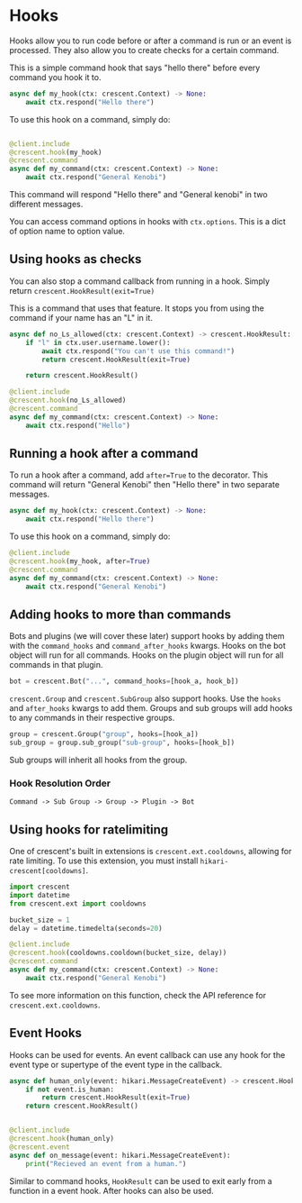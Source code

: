 # Hooks

Hooks allow you to run code before or after a command is run or an event is processed. They also allow you
to create checks for a certain command.

This is a simple command hook that says "hello there" before every command you hook it to.

```python
async def my_hook(ctx: crescent.Context) -> None:
    await ctx.respond("Hello there")
```

To use this hook on a command, simply do:
```python

@client.include
@crescent.hook(my_hook)
@crescent.command
async def my_command(ctx: crescent.Context) -> None:
    await ctx.respond("General Kenobi")
```

This command will respond "Hello there" and "General kenobi" in two different messages.


You can access command options in hooks with `ctx.options`. This is a dict of option name to
option value.


## Using hooks as checks

You can also stop a command callback from running in a hook. Simply return `crescent.HookResult(exit=True)`

This is a command that uses that feature. It stops you from using the command if your name has an "L" in it.

```python
async def no_Ls_allowed(ctx: crescent.Context) -> crescent.HookResult:
    if "l" in ctx.user.username.lower():
        await ctx.respond("You can't use this command!")
        return crescent.HookResult(exit=True)

    return crescent.HookResult()

@client.include
@crescent.hook(no_Ls_allowed)
@crescent.command
async def my_command(ctx: crescent.Context) -> None:
    await ctx.respond("Hello")
```

## Running a hook after a command
To run a hook after a command, add `after=True` to the decorator.
This command will return "General Kenobi" then "Hello there" in two separate messages.
```python
async def my_hook(ctx: crescent.Context) -> None:
    await ctx.respond("Hello there")
```

To use this hook on a command, simply do:
```python
@client.include
@crescent.hook(my_hook, after=True)
@crescent.command
async def my_command(ctx: crescent.Context) -> None:
    await ctx.respond("General Kenobi")
```

## Adding hooks to more than commands

Bots and plugins (we will cover these later) support hooks by adding them with the
`command_hooks` and `command_after_hooks` kwargs. Hooks on the bot object will run
for all commands. Hooks on the plugin object will run for all commands in that plugin.

```python
bot = crescent.Bot("...", command_hooks=[hook_a, hook_b])
```

`crescent.Group` and `crescent.SubGroup` also support hooks. Use the `hooks` and `after_hooks`
kwargs to add them. Groups and sub groups will add hooks to any commands in their respective
groups.

```python
group = crescent.Group("group", hooks=[hook_a])
sub_group = group.sub_group("sub-group", hooks=[hook_b])
```

Sub groups will inherit all hooks from the group.

### Hook Resolution Order
`Command -> Sub Group -> Group -> Plugin -> Bot`

## Using hooks for ratelimiting

One of crescent's built in extensions is `crescent.ext.cooldowns`, allowing for rate limiting.
To use this extension, you must install `hikari-crescent[cooldowns]`.

```python
import crescent
import datetime
from crescent.ext import cooldowns

bucket_size = 1
delay = datetime.timedelta(seconds=20)

@client.include
@crescent.hook(cooldowns.cooldown(bucket_size, delay))
@crescent.command
async def my_command(ctx: crescent.Context) -> None:
    await ctx.respond("General Kenobi")
```

To see more information on this function, check the API reference for `crescent.ext.cooldowns`.


## Event Hooks

Hooks can be used for events. An event callback can use any hook for the event type
or supertype of the event type in the callback.

```python
async def human_only(event: hikari.MessageCreateEvent) -> crescent.HookResult:
    if not event.is_human:
        return crescent.HookResult(exit=True)
    return crescent.HookResult()


@client.include
@crescent.hook(human_only)
@crescent.event
async def on_message(event: hikari.MessageCreateEvent):
    print("Recieved an event from a human.")
```

Similar to command hooks, `HookResult` can be used to exit early from a function in a event hook.
After hooks can also be used.
